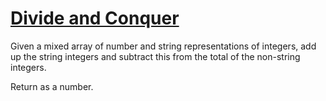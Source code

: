 # [Divide and Conquer](https://www.codewars.com/kata/57eaec5608fed543d6000021)

Given a mixed array of number and string representations of integers, add up the string integers and subtract this from the total of the non-string integers.

Return as a number.
